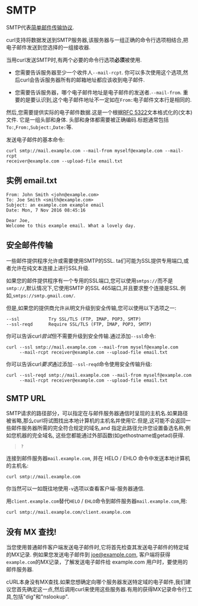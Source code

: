
# SMTP

SMTP代表[简单邮件传输协议](https://en.wikipedia.org/wiki/Simple_Mail_Transfer_Protocol).

curl支持将数据发送到SMTP服务器,该服务器与一组正确的命令行选项相结合,把电子邮件发送到您选择的一组接收器.

当用curl发送SMTP时,有两个必要的命令行选项**必须**被使用.

-   您需要告诉服务器至少一个收件人`--mail-rcpt`. 你可以多次使用这个选项,然后curl会告诉服务器所有的邮箱地址都应该收到电子邮件.

-   您需要告诉服务器，哪个电子邮件地址是电子邮件的发送者.`--mail-from`. 重要的是要认识到,这个电子邮件地址不一定如在`From:`电子邮件文本行是相同的.

然后,您需要提供实际的电子邮件数据.这是一个根据[RFC 5322](https://tools.ietf.org/html/rfc5322.html)文本格式化的(文本)文件. 它是一组头部和身体. 头部和身体都需要被正确编码.标题通常包括`To:`,`From:`,`Subject:`,`Date:`等.

发送电子邮件的基本命令:

```
curl smtp://mail.example.com --mail-from myself@example.com --mail-rcpt
receiver@example.com --upload-file email.txt
```

## 实例 email.txt

```
From: John Smith <john@example.com>
To: Joe Smith <smith@example.com>
Subject: an example.com example email
Date: Mon, 7 Nov 2016 08:45:16

Dear Joe,
Welcome to this example email. What a lovely day.
```

## 安全邮件传输

一些邮件提供程序允许或需要使用SMTP的SSL. ta们可能为SSL提供专用端口,或者允许在纯文本连接上进行SSL升级.

如果您的邮件提供程序有一个专用的SSL端口,您可以使用`smtps://`而不是`smtp://`,默认情况下,它使用SMTP 的SSL 465端口,并且要求整个连接是SSL.例如,`smtps://smtp.gmail.com/`.

但是,如果您的提供商允许从明文升级到安全传输,您可以使用以下选项之一:

```
--ssl           Try SSL/TLS (FTP, IMAP, POP3, SMTP)
--ssl-reqd      Require SSL/TLS (FTP, IMAP, POP3, SMTP)
```

你可以告诉curl*尝试*但不需要升级到安全传输.通过添加`--ssl`命令:

```
curl --ssl smtp://mail.example.com --mail-from myself@example.com
     --mail-rcpt receiver@example.com --upload-file email.txt
```

你可以告诉curl*要求*通过添加`--ssl-reqd`命令使用安全传输升级:

```
curl --ssl-reqd smtp://mail.example.com --mail-from myself@example.com
     --mail-rcpt receiver@example.com --upload-file email.txt
```

## SMTP URL

SMTP请求的路径部分，可以指定在与邮件服务器通信时呈现的主机名.如果路径被省略,那么curl将试图找出本地计算机的主机名并使用它.但是,这可能不会返回一些邮件服务器所需的完全符合规定的域名,and 指定此路径允许您设置备选名称,例如您机器的完全域名, 这些您都能通过外部函数(如gethostname或getad)获得.

> `?`

连接到邮件服务器`mail.example.com`, 并在 HELO / EHLO 命令中发送本地计算机的主机名:

```
curl smtp://mail.example.com
```

你当然可以一如既往地使用`-v`选项以查看客户端-服务器通信.

用`client.example.com`替代`HELO` / `EHLO`命令到邮件服务器`mail.example.com`,用:

```
curl smtp://mail.example.com/client.example.com
```

## 没有 MX 查找!

当您使用普通邮件客户端发送电子邮件时,它将首先检查其发送电子邮件的特定域的MX记录. 例如果您发送电子邮件到 joe@example.com, 客户端将获得`example.com`的MX记录，了解发送电子邮件给 example.com 用户时，要使用的邮件服务器.

cURL本身没有MX查找.如果您想确定向哪个服务器发送特定域的电子邮件,我们建议您首先确定这一点,然后调用curl来使用这些服务器.有用的获得MX记录命令行工具,包括"dig"和"nslookup".
